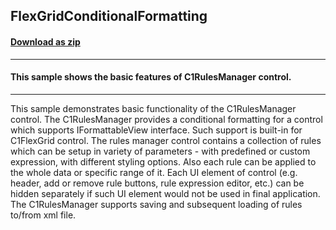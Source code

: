 ## FlexGridConditionalFormatting
#### [Download as zip](https://minhaskamal.github.io/DownGit/#/home?url=https://github.com/GrapeCity/ComponentOne-WinForms-Samples/tree/master/NetFramework\RulesManager\VB\FlexGridConditionalFormatting)
____
#### This sample shows the basic features of C1RulesManager control.
____
This sample demonstrates basic functionality of the C1RulesManager control. The C1RulesManager provides a conditional formatting for a control which supports IFormattableView interface. Such support is built-in for C1FlexGrid control. The rules manager control contains a collection of rules which can be setup in variety of parameters - with predefined or custom expression, with different styling options. Also each rule can be applied to the whole data or specific range of it. Each UI element of control (e.g. header, add or remove rule buttons, rule expression editor, etc.) can be hidden separately if such UI element would not be used in final application. The C1RulesManager supports saving and subsequent loading of rules to/from xml file. 